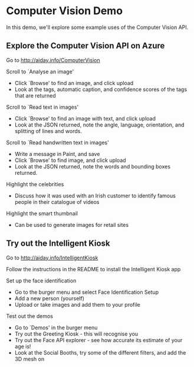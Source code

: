 # Computer Vision Demo
In this demo, we'll explore some example uses of the Computer Vision API.

## Explore the Computer Vision API on Azure
Go to http://aiday.info/ComputerVision

Scroll to `Analyse an image'
* Click `Browse' to find an image, and click upload
* Look at the tags, automatic caption, and confidence scores of the tags that are returned

Scroll to `Read text in images'
* Click `Browse' to find an image with text, and click upload
* Look at the JSON returned, note the angle, language, orientation, and splitting of lines and words.

Scroll to `Read handwritten text in images'
* Write a message in Paint, and save
* Click `Browse' to find image, and click upload
* Look at the JSON returned, note the words and bounding boxes returned.

Highlight the celebrities
* Discuss how it was used with an Irish customer to identify famous people in their catalogue of videos

Highlight the smart thumbnail
* Can be used to generate images for retail sites

## Try out the Intelligent Kiosk
Go to http://aiday.info/IntelligentKiosk

Follow the instructions in the README to install the Intelligent Kiosk app

Set up the face identification
* Go to the burger menu and select Face Identification Setup
* Add a new person (yourself)
* Upload or take images and add them to your profile

Test out the demos
* Go to `Demos' in the burger menu
* Try out the Greeting Kiosk - this will recognise you
* Try out the Face API explorer - see how accurate its estimate of your age is!
* Look at the Social Booths, try some of the different filters, and add the 3D mesh on